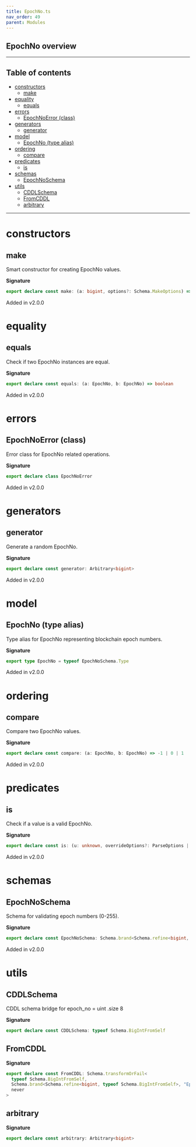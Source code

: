 ```yaml
---
title: EpochNo.ts
nav_order: 49
parent: Modules
---
```


## EpochNo overview

---

<h2 class="text-delta">Table of contents</h2>

- [constructors](#constructors)
  - [make](#make)
- [equality](#equality)
  - [equals](#equals)
- [errors](#errors)
  - [EpochNoError (class)](#epochnoerror-class)
- [generators](#generators)
  - [generator](#generator)
- [model](#model)
  - [EpochNo (type alias)](#epochno-type-alias)
- [ordering](#ordering)
  - [compare](#compare)
- [predicates](#predicates)
  - [is](#is)
- [schemas](#schemas)
  - [EpochNoSchema](#epochnoschema)
- [utils](#utils)
  - [CDDLSchema](#cddlschema)
  - [FromCDDL](#fromcddl)
  - [arbitrary](#arbitrary)

---

# constructors

## make

Smart constructor for creating EpochNo values.

**Signature**

```ts
export declare const make: (a: bigint, options?: Schema.MakeOptions) => bigint & Brand<"EpochNo">
```

Added in v2.0.0

# equality

## equals

Check if two EpochNo instances are equal.

**Signature**

```ts
export declare const equals: (a: EpochNo, b: EpochNo) => boolean
```

Added in v2.0.0

# errors

## EpochNoError (class)

Error class for EpochNo related operations.

**Signature**

```ts
export declare class EpochNoError
```

Added in v2.0.0

# generators

## generator

Generate a random EpochNo.

**Signature**

```ts
export declare const generator: Arbitrary<bigint>
```

Added in v2.0.0

# model

## EpochNo (type alias)

Type alias for EpochNo representing blockchain epoch numbers.

**Signature**

```ts
export type EpochNo = typeof EpochNoSchema.Type
```

Added in v2.0.0

# ordering

## compare

Compare two EpochNo values.

**Signature**

```ts
export declare const compare: (a: EpochNo, b: EpochNo) => -1 | 0 | 1
```

Added in v2.0.0

# predicates

## is

Check if a value is a valid EpochNo.

**Signature**

```ts
export declare const is: (u: unknown, overrideOptions?: ParseOptions | number) => u is bigint & Brand<"EpochNo">
```

Added in v2.0.0

# schemas

## EpochNoSchema

Schema for validating epoch numbers (0-255).

**Signature**

```ts
export declare const EpochNoSchema: Schema.brand<Schema.refine<bigint, typeof Schema.BigIntFromSelf>, "EpochNo">
```

Added in v2.0.0

# utils

## CDDLSchema

CDDL schema bridge for epoch_no = uint .size 8

**Signature**

```ts
export declare const CDDLSchema: typeof Schema.BigIntFromSelf
```

## FromCDDL

**Signature**

```ts
export declare const FromCDDL: Schema.transformOrFail<
  typeof Schema.BigIntFromSelf,
  Schema.brand<Schema.refine<bigint, typeof Schema.BigIntFromSelf>, "EpochNo">,
  never
>
```

## arbitrary

**Signature**

```ts
export declare const arbitrary: Arbitrary<bigint>
```
